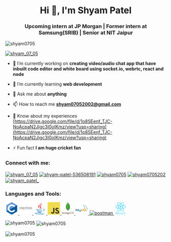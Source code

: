 <h1 align="center">Hi 👋, I'm Shyam Patel</h1>
<h3 align="center">Upcoming intern at JP Morgan | Former intern at Samsung(SRIB) | Senior at NIT Jaipur</h3>

<p align="left"> <img src="https://komarev.com/ghpvc/?username=shyam0705&label=Profile%20views&color=0e75b6&style=flat" alt="shyam0705" /> </p>

<p align="left"> <a href="https://twitter.com/shyam_07_05" target="blank"><img src="https://img.shields.io/twitter/follow/shyam_07_05?logo=twitter&style=for-the-badge" alt="shyam_07_05" /></a> </p>

- 🔭 I’m currently working on **creating video/audio chat app that have inbuilt code editor and white board using socket.io, webrtc, react and node**

- 🌱 I’m currently learning **web development**

- 💬 Ask me about **anything**

- 📫 How to reach me **shyam07052002@gmail.com**

- 📄 Know about my experiences [https://drive.google.com/file/d/1o8SEenf_TJC-NoAcpaN2Jjgc3I0oIKmz/view?usp=sharing](https://drive.google.com/file/d/1o8SEenf_TJC-NoAcpaN2Jjgc3I0oIKmz/view?usp=sharing)

- ⚡ Fun fact **I am huge cricket fan**

<h3 align="left">Connect with me:</h3>
<p align="left">
<a href="https://twitter.com/shyam_07_05" target="blank"><img align="center" src="https://raw.githubusercontent.com/rahuldkjain/github-profile-readme-generator/master/src/images/icons/Social/twitter.svg" alt="shyam_07_05" height="30" width="40" /></a>
<a href="https://linkedin.com/in/shyam-patel-536508191" target="blank"><img align="center" src="https://raw.githubusercontent.com/rahuldkjain/github-profile-readme-generator/master/src/images/icons/Social/linked-in-alt.svg" alt="shyam-patel-536508191" height="30" width="40" /></a>
<a href="https://www.codechef.com/users/shyam0705" target="blank"><img align="center" src="https://cdn.jsdelivr.net/npm/simple-icons@3.1.0/icons/codechef.svg" alt="shyam0705" height="30" width="40" /></a>
<a href="https://codeforces.com/profile/shyam0705202" target="blank"><img align="center" src="https://raw.githubusercontent.com/rahuldkjain/github-profile-readme-generator/master/src/images/icons/Social/codeforces.svg" alt="shyam0705202" height="30" width="40" /></a>
<a href="https://www.leetcode.com/shyam_patel_" target="blank"><img align="center" src="https://raw.githubusercontent.com/rahuldkjain/github-profile-readme-generator/master/src/images/icons/Social/leet-code.svg" alt="shyam_patel_" height="30" width="40" /></a>
</p>

<h3 align="left">Languages and Tools:</h3>
<p align="left"> <a href="https://www.cprogramming.com/" target="_blank" rel="noreferrer"> <img src="https://raw.githubusercontent.com/devicons/devicon/master/icons/c/c-original.svg" alt="c" width="40" height="40"/> </a> <a href="https://expressjs.com" target="_blank" rel="noreferrer"> <img src="https://raw.githubusercontent.com/devicons/devicon/master/icons/express/express-original-wordmark.svg" alt="express" width="40" height="40"/> </a> <a href="https://www.java.com" target="_blank" rel="noreferrer"> <img src="https://raw.githubusercontent.com/devicons/devicon/master/icons/java/java-original.svg" alt="java" width="40" height="40"/> </a> <a href="https://developer.mozilla.org/en-US/docs/Web/JavaScript" target="_blank" rel="noreferrer"> <img src="https://raw.githubusercontent.com/devicons/devicon/master/icons/javascript/javascript-original.svg" alt="javascript" width="40" height="40"/> </a> <a href="https://www.mongodb.com/" target="_blank" rel="noreferrer"> <img src="https://raw.githubusercontent.com/devicons/devicon/master/icons/mongodb/mongodb-original-wordmark.svg" alt="mongodb" width="40" height="40"/> </a> <a href="https://www.mysql.com/" target="_blank" rel="noreferrer"> <img src="https://raw.githubusercontent.com/devicons/devicon/master/icons/mysql/mysql-original-wordmark.svg" alt="mysql" width="40" height="40"/> </a> <a href="https://postman.com" target="_blank" rel="noreferrer"> <img src="https://www.vectorlogo.zone/logos/getpostman/getpostman-icon.svg" alt="postman" width="40" height="40"/> </a> <a href="https://reactjs.org/" target="_blank" rel="noreferrer"> <img src="https://raw.githubusercontent.com/devicons/devicon/master/icons/react/react-original-wordmark.svg" alt="react" width="40" height="40"/> </a> </p>

<p><img align="left" src="https://github-readme-stats.vercel.app/api/top-langs?username=shyam0705&show_icons=true&locale=en&layout=compact" alt="shyam0705" /></p>

<p>&nbsp;<img align="center" src="https://github-readme-stats.vercel.app/api?username=shyam0705&show_icons=true&locale=en" alt="shyam0705" /></p>

<p><img align="center" src="https://github-readme-streak-stats.herokuapp.com/?user=shyam0705&" alt="shyam0705" /></p>
